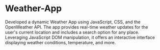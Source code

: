 # Weather-App

Developed a dynamic Weather App using JavaScript, CSS, and the OpenWeather API. The app provides real-time weather updates for the user's current location and includes a search option for any place. Leveraging JavaScript DOM manipulation, it offers an interactive interface displaying weather conditions, temperature, and more.
